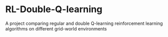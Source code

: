 # RL-Double-Q-learning
A project comparing regular and double Q-learning reinforcement learning algorithms on different grid-world environments

